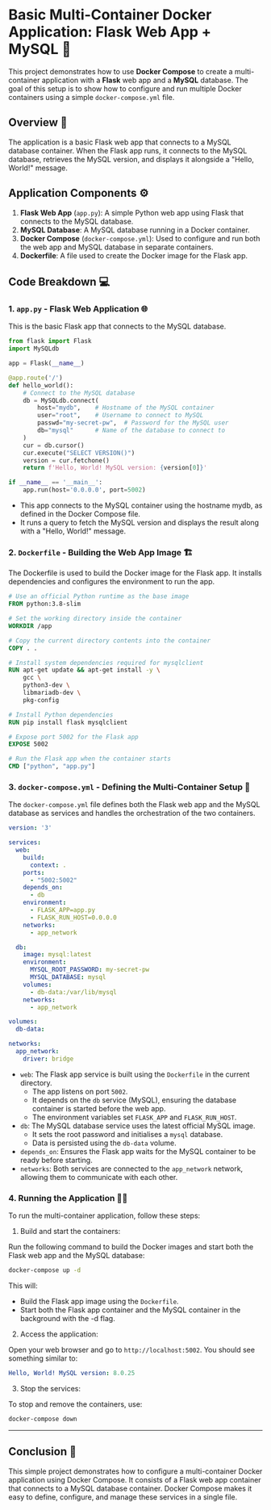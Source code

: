 # Basic Multi-Container Docker Application: Flask Web App + MySQL 🐳

This project demonstrates how to use **Docker Compose** to create a multi-container application with a **Flask** web app and a **MySQL** database. The goal of this setup is to show how to configure and run multiple Docker containers using a simple `docker-compose.yml` file.

## Overview 🚀

The application is a basic Flask web app that connects to a MySQL database container. When the Flask app runs, it connects to the MySQL database, retrieves the MySQL version, and displays it alongside a "Hello, World!" message.

## Application Components ⚙️

1. **Flask Web App** (`app.py`): A simple Python web app using Flask that connects to the MySQL database.
2. **MySQL Database**: A MySQL database running in a Docker container.
3. **Docker Compose** (`docker-compose.yml`): Used to configure and run both the web app and MySQL database in separate containers.
4. **Dockerfile**: A file used to create the Docker image for the Flask app.

## Code Breakdown 💻

### 1. `app.py` - Flask Web Application 🌐

This is the basic Flask app that connects to the MySQL database.

```python
from flask import Flask
import MySQLdb

app = Flask(__name__)

@app.route('/')
def hello_world():
    # Connect to the MySQL database
    db = MySQLdb.connect(
        host="mydb",    # Hostname of the MySQL container
        user="root",    # Username to connect to MySQL
        passwd="my-secret-pw",  # Password for the MySQL user
        db="mysql"      # Name of the database to connect to
    )
    cur = db.cursor()
    cur.execute("SELECT VERSION()")
    version = cur.fetchone()
    return f'Hello, World! MySQL version: {version[0]}'

if __name__ == '__main__':
    app.run(host='0.0.0.0', port=5002)
```

- This app connects to the MySQL container using the hostname mydb, as defined in the Docker Compose file.
- It runs a query to fetch the MySQL version and displays the result along with a "Hello, World!" message.

### 2. `Dockerfile` - Building the Web App Image 🏗️

The Dockerfile is used to build the Docker image for the Flask app. It installs dependencies and configures the environment to run the app.

```dockerfile
# Use an official Python runtime as the base image
FROM python:3.8-slim

# Set the working directory inside the container
WORKDIR /app

# Copy the current directory contents into the container
COPY . .

# Install system dependencies required for mysqlclient
RUN apt-get update && apt-get install -y \
    gcc \
    python3-dev \
    libmariadb-dev \
    pkg-config

# Install Python dependencies
RUN pip install flask mysqlclient

# Expose port 5002 for the Flask app
EXPOSE 5002

# Run the Flask app when the container starts
CMD ["python", "app.py"]
```

### 3. `docker-compose.yml` - Defining the Multi-Container Setup 📝

The `docker-compose.yml` file defines both the Flask web app and the MySQL database as services and handles the orchestration of the two containers.

```yaml
version: '3'

services:
  web:
    build:
      context: .
    ports:
      - "5002:5002"
    depends_on:
      - db
    environment:
      - FLASK_APP=app.py
      - FLASK_RUN_HOST=0.0.0.0
    networks:
      - app_network

  db:
    image: mysql:latest
    environment:
      MYSQL_ROOT_PASSWORD: my-secret-pw
      MYSQL_DATABASE: mysql
    volumes:
      - db-data:/var/lib/mysql
    networks:
      - app_network

volumes:
  db-data:

networks:
  app_network:
    driver: bridge
```

- `web`: The Flask app service is built using the `Dockerfile` in the current directory.
    - The app listens on port `5002`.
    - It depends on the `db` service (MySQL), ensuring the database container is started before the web app.
    - The environment variables set `FLASK_APP` and `FLASK_RUN_HOST`.
- `db`: The MySQL database service uses the latest official MySQL image.
    - It sets the root password and initialises a `mysql` database.
    - Data is persisted using the `db-data` volume.
- `depends_on`: Ensures the Flask app waits for the MySQL container to be ready before starting.
- `networks`: Both services are connected to the `app_network` network, allowing them to communicate with each other.

### 4. Running the Application 🏃‍♂️

To run the multi-container application, follow these steps:

1. Build and start the containers: 
    
Run the following command to build the Docker images and start both the Flask web app and the MySQL database:

```bash
docker-compose up -d
```

This will:

- Build the Flask app image using the `Dockerfile`.
- Start both the Flask app container and the MySQL container in the background with the -d flag. 

2. Access the application:

Open your web browser and go to `http://localhost:5002`. You should see something similar to:

```yaml
Hello, World! MySQL version: 8.0.25
```

3. Stop the services:

To stop and remove the containers, use:

```bash
docker-compose down
```

---

## Conclusion 🎉

This simple project demonstrates how to configure a multi-container Docker application using Docker Compose. It consists of a Flask web app container that connects to a MySQL database container. Docker Compose makes it easy to define, configure, and manage these services in a single file.